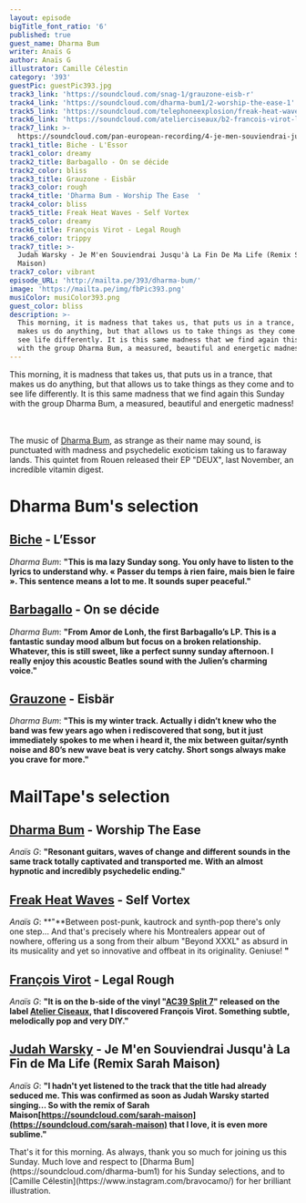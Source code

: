```yaml
---
layout: episode
bigTitle_font_ratio: '6'
published: true
guest_name: Dharma Bum
writer: Anaïs G
author: Anaïs G
illustrator: Camille Célestin
category: '393'
guestPic: guestPic393.jpg
track3_link: 'https://soundcloud.com/snag-1/grauzone-eisb-r'
track4_link: 'https://soundcloud.com/dharma-bum1/2-worship-the-ease-1'
track5_link: 'https://soundcloud.com/telephoneexplosion/freak-heat-waves-self-vortex'
track6_link: 'https://soundcloud.com/atelierciseaux/b2-francois-virot-legal-rough'
track7_link: >-
  https://soundcloud.com/pan-european-recording/4-je-men-souviendrai-jusqua-la?in=pan-european-recording/sets/maintenant
track1_title: Biche - L'Essor
track1_color: dreamy
track2_title: Barbagallo - On se décide
track2_color: bliss
track3_title: Grauzone - Eisbär
track3_color: rough
track4_title: 'Dharma Bum - Worship The Ease  '
track4_color: bliss
track5_title: Freak Heat Waves - Self Vortex
track5_color: dreamy
track6_title: François Virot - Legal Rough
track6_color: trippy
track7_title: >-
  Judah Warsky - Je M'en Souviendrai Jusqu'à La Fin De Ma Life (Remix Sarah
  Maison)
track7_color: vibrant
episode_URL: 'http://mailta.pe/393/dharma-bum/'
image: 'https://mailta.pe/img/fbPic393.png'
musiColor: musiColor393.png
guest_color: bliss
description: >-
  This morning, it is madness that takes us, that puts us in a trance, that
  makes us do anything, but that allows us to take things as they come and to
  see life differently. It is this same madness that we find again this Sunday
  with the group Dharma Bum, a measured, beautiful and energetic madness!
---
```


<p id="introduction">This morning, it is madness that takes us, that puts us in a trance, that makes us do anything, but that allows us to take things as they come and to see life differently. It is this same madness that we find again this Sunday with the group Dharma Bum, a measured, beautiful and energetic madness!

<br><br>
The music of [Dharma Bum](https://dharmabumbum.bandcamp.com/album/deux), as strange as their name may sound, is punctuated with madness and psychedelic exoticism taking us to faraway lands. This quintet from Rouen released their EP "DEUX", last November, an incredible vitamin digest.  
</p>


# Dharma Bum's selection

##  [Biche](https://www.facebook.com/bichemusic) - L’Essor  
_Dharma Bum_: **"**This is ma lazy Sunday song. You only have to listen to the lyrics to understand why. « Passer du temps à rien faire, mais bien le faire ». This sentence means a lot to me. It sounds super peaceful.**"**

##  [Barbagallo](http://www.barbagallo.fr/) - On se décide 
_Dharma Bum_: **"**From Amor de Lonh, the first Barbagallo’s LP. This is a fantastic sunday mood album but focus on a broken relationship. Whatever, this is still sweet, like a perfect sunny sunday afternoon. I really enjoy this acoustic Beatles sound with the Julien’s charming voice.**"**

##  [Grauzone](https://fr.wikipedia.org/wiki/Grauzone) - Eisbär 
_Dharma Bum_: **"**This is my winter track. Actually i didn’t knew who the band was few years ago when i rediscovered that song, but it just immediately spokes to me when i heard it, the mix between guitar/synth noise and 80’s new wave beat is very catchy. Short songs always make you crave for more.**"**


# MailTape's selection

## [Dharma Bum](https://soundcloud.com/dharma-bum1)  - Worship The Ease
_Anaïs G_: **"**Resonant guitars, waves of change and different sounds in the same track totally captivated and transported me. With an almost hypnotic and incredibly psychedelic ending.**"**

## [Freak Heat Waves](https://freakheatwaves.bandcamp.com/album/beyond-xxxl) - Self Vortex
_Anaïs G_: **"**Between post-punk, kautrock and synth-pop there's only one step... And that's precisely where his Montrealers appear out of nowhere, offering us a song from their album "Beyond XXXL" as absurd in its musicality and yet so innovative and offbeat in its originality. Geniuse! **"**

## [François Virot](https://soundcloud.com/francoisvirot) - Legal Rough 
_Anaïs G_: **"**It is on the b-side of the vinyl "[AC39 Split 7](https://soundcloud.com/atelierciseaux/sets/ac39-francois-virot-phern-1)" released on the label [Atelier Ciseaux](https://soundcloud.com/atelierciseaux), that I discovered François Virot. Something subtle, melodically pop and very DIY.**"**

## [Judah Warsky](https://soundcloud.com/judahwarsky) - Je M'en Souviendrai Jusqu'à La Fin de Ma Life (Remix Sarah Maison)
_Anaïs G_: **"**I hadn't yet listened to the track that the title had already seduced me. This was confirmed as soon as Judah Warsky started singing... So with the remix of Sarah Maison[https://soundcloud.com/sarah-maison](https://soundcloud.com/sarah-maison) that I love, it is even more sublime.**"**


<p id="outroduction"> That's it for this morning. As always, thank you so much for joining us this Sunday. Much love and respect to [Dharma Bum](https://soundcloud.com/dharma-bum1) for his Sunday selections, and to [Camille Célestin](https://www.instagram.com/bravocamo/) for her brilliant illustration.</p>
